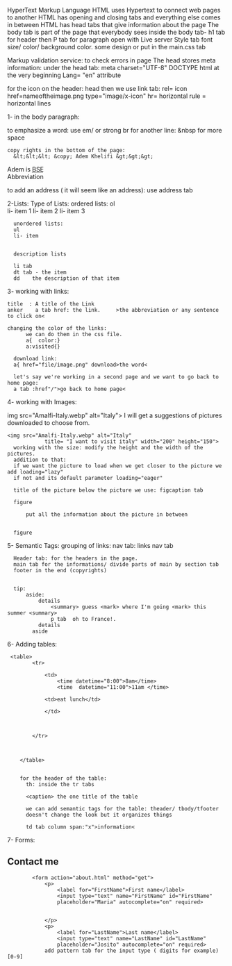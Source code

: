 HyperText Markup Language
HTML uses Hypertext to connect web pages to another
HTML has opening and closing tabs and everything else comes in between 
HTML has head tabs that give information about the page
The body tab is part of the page that everybody sees
inside the body tab- h1 tab for header
                  then P tab for paragraph 
open with Live server 
Style tab 
  font size/ color/ background color. some design 
or put in the main.css tab

Markup validation service: to check errors in page 
The head stores meta information: under the head tab:
                                  meta charset="UTF-8"
DOCTYPE html at the very beginning 
Lang= "en" attribute

for the icon on the header: 
  head then we use link tab:
            rel= icon   href=nameoftheimage.png  type="image/x-icon"
hr= horizontal rule = horizontal lines


1- in the body paragraph:

to emphasize a word: use em/  or strong
br for another line: 
    &nbsp for more space 

    copy rights in the bottom of the page:
      &lt;&lt;&lt; &copy; Adem Khelifi &gt;&gt;&gt;
 Adem is <abbr title="Best Student Ever">BSE</abbr></BR> Abbreviation

 to add an address ( it will seem like an address):
  use address tab

 
  2-Lists:
   Type of Lists: 
      ordered lists:
      ol  
      li- item 1
      li- item 2
      li- item 3
      
      
      unordered lists:
      ul 
      li- item
      
      
      description lists
      
      li tab 
      dt tab - the item
      dd    the description of that item

3- working with links: 

    title  : A title of the Link
    anker    a tab href: the link.     >the abbreviation or any sentence to click on<

    changing the color of the links:
          we can do them in the css file. 
          a{  color:}
          a:visited{} 

      download link:
      a{ href="file/image.png" download>the word<

      let's say we're working in a second page and we want to go back to home page:
      a tab :href"/">go back to home page< 

4- working with Images: 

  img src="Amalfi-Italy.webp" alt="Italy">
    I will get a suggestions of pictures downloaded to choose from. 
      
    <img src="Amalfi-Italy.webp" alt="Italy"
                title= "I want to visit italy" width="200" height="150">
      working with the size: modify the height and the width of the pictures. 
      addition to that:
      if we want the picture to load when we get closer to the picture we add loading="lazy"
      if not and its default parameter loading="eager"

      title of the picture below the picture we use: figcaption tab

      figure

          put all the information about the picture in between 
          

      figure


 5- Semantic Tags: 
 grouping of links:
     nav tab:
                links
      nav tab

      Header tab: for the headers in the page.
      main tab for the informations/ divide parts of main by section tab
      footer in the end (copyrights)


      tip: 
          aside:
              details  
                  <summary> guess <mark> where I'm going <mark> this summer <summary>
                  p tab  oh to France!.
              details 
            aside


6- Adding tables: 
    
     <table>
            <tr>

                <td>
                    <time datetime="8:00">8am</time>
                    <time  datetime="11:00">11am </time>
                    
                <td>eat lunch</td>

                </td>



            </tr>



        </table>


        for the header of the table:
          th: inside the tr tabs

          <caption> the one title of the table

          we can add semantic tags for the table: theader/ tbody/tfooter 
          doesn't change the look but it organizes things

          td tab column span:"x">information< 

7- Forms:
      <h2>Contact me</h2>
        
            <form action="about.html" method="get">
                <p>
                    <label for="FirstName">First name</label>
                    <input type="text" name="FirstName" id="FirstName" 
                    placeholder="Maria" autocomplete="on" required>


                </p>
                <p>
                    <label for="LastName">Last name</label>
                    <input type="text" name="LastName" id="LastName" 
                    placeholder="Josito" autocomplete="on" required>
                add pattern tab for the input type ( digits for example) [0-9]



